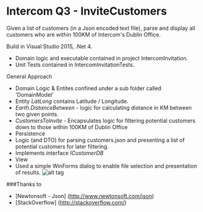 # Intercom Q3 - InviteCustomers
Given a list of customers (in a Json encoded text file), parse and display all customers who are within 100KM of Intercom's Dublin Office.

Build in Visual Studio 2015, .Net 4.
- Domain logic and executable contained in project IntercomInvitation.
- Unit Tests contained in IntercomInvitationTests.

General Approach
- Domain Logic & Entites confined under a sub folder called 'DomainModel'
 - Entity _LatLong_ contains Latitude / Longitude.
 - _Earth.DistanceBetween_ - logic for calculating distance in KM between two given points.
 - _CustomersToInvite_ - Encapsulates logic for filtering potential customers down to those within 100KM of Dublin Office
- Persistence
 - Logic (and DTO) for parsing customers.json and presenting a list of potential customers for later filtering.
 - Implements interface _ICustomerDB_
- View
 - Used a simple WinForms dialog to enable file selection and presentation of results.
 ![alt tag](https://github.com/KilskyreMan/Intercom_Q3_InviteCustomers/blob/master/IntercomInvite.png)

###Thanks to
- [Newtonsoft - Json] (http://www.newtonsoft.com/json)
- [StackOverflow] (http://stackoverflow.com/)
